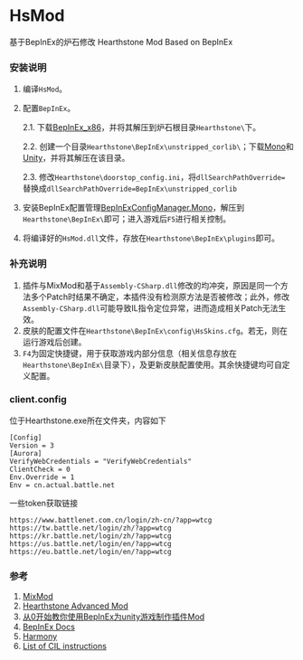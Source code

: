 # HsMod

基于BepInEx的炉石修改 Hearthstone Mod Based on BepInEx

### 安装说明

1. 编译`HsMod`。

2. 配置`BepInEx`。

   2.1. 下载[BepInEx_x86](https://github.com/BepInEx/BepInEx/releases)，并将其解压到炉石根目录`Hearthstone\`下。

   2.2. 创建一个目录`Hearthstone\BepInEx\unstripped_corlib\`；下载[Mono](https://unity.bepinex.dev/corlibs/2019.4.37.zip)和[Unity](https://unity.bepinex.dev/libraries/2019.4.37.zip)，并将其解压在该目录。 

   2.3. 修改`Hearthstone\doorstop_config.ini`，将`dllSearchPathOverride=` 替换成`dllSearchPathOverride=BepInEx\unstripped_corlib`

3. 安装BepInEx配置管理[BepInExConfigManager.Mono](https://github.com/sinai-dev/BepInExConfigManager/releases)，解压到`Hearthstone\BepInEx\`即可；进入游戏后`F5`进行相关控制。

4. 将编译好的`HsMod.dll`文件，存放在`Hearthstone\BepInEx\plugins`即可。

### **补充说明**

1. 插件与MixMod和基于`Assembly-CSharp.dll`修改的均冲突，原因是同一个方法多个Patch时结果不确定，本插件没有检测原方法是否被修改；此外，修改`Assembly-CSharp.dll`可能导致IL指令定位异常，进而造成相关Patch无法生效。
2. 皮肤的配置文件在`Hearthstone\BepInEx\config\HsSkins.cfg`。若无，则在运行游戏后创建。
3. `F4`为固定快捷键，用于获取游戏内部分信息（相关信息存放在`Hearthstone\BepInEx\`目录下），及更新皮肤配置使用。其余快捷键均可自定义配置。

### client.config

位于Hearthstone.exe所在文件夹，内容如下

```config
[Config]
Version = 3
[Aurora]
VerifyWebCredentials = "VerifyWebCredentials"
ClientCheck = 0
Env.Override = 1
Env = cn.actual.battle.net
```

一些token获取链接

```url
https://www.battlenet.com.cn/login/zh-cn/?app=wtcg
https://tw.battle.net/login/zh/?app=wtcg
https://kr.battle.net/login/zh/?app=wtcg
https://us.battle.net/login/en/?app=wtcg
https://eu.battle.net/login/en/?app=wtcg
```

### 参考

1. [MixMod](https://4pda.to/forum/index.php?showtopic=870696&st=4780#entry114865283)
2. [Hearthstone Advanced Mod](https://hearthmod.com/)
3. [从0开始教你使用BepInEx为unity游戏制作插件Mod](https://mod.3dmgame.com/read/3)
4. [BepInEx Docs](https://docs.bepinex.dev/)
5. [Harmony](https://harmony.pardeike.net/articles/intro.html)
6. [List of CIL instructions](https://en.wikipedia.org/wiki/List_of_CIL_instructions)

